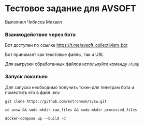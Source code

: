 # Тестовое задание для AVSOFT

Выполнил Чибисов Михаил

### Взаимодействие через бота

Бот доступен по ссылке https://t.me/avsoft_collectivism_bot

Бот принимает как текстовые файлы, так и URL

Для выгрузки обработанных файлов используйте команду `/dump`

### Запуск локально

Для запуска необходимо получить токен для телеграм бота и поместить его в
файл .env

`git clone https://github.com/estronnom/avsw.git`

`cd avsw && sudo mkdir raw_files && sudo mkdir processed_files`

`docker-compose up --build -d`